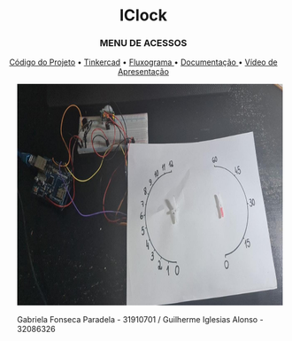 <h1 align="center"> IClock </h1>
<H3 align="center"> MENU DE ACESSOS </h3>


<p align="center">
<a href="https://github.com/gabs-iii/IClock/blob/main/C%C3%B3digo.txt"> Código do Projeto</a> •
<a href="https://github.com/gabs-iii/IClock/blob/main/Diagrama.png"> Tinkercad</a> •
<a href="https://github.com/gabs-iii/IClock/blob/main/Fluxograma_1.png"> Fluxograma </a>•
<a href=""> Documentação </a>•
<a href=" "> Vídeo de Apresentação</a>  

 <ul>
  <p align="center">
  <img src="projeto.jpeg" width="512" height="400" >
    
    
 <p> Gabriela Fonseca Paradela - 31910701 /
     Guilherme Iglesias Alonso - 32086326
  
</p>
